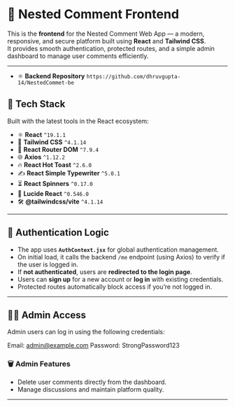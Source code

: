 # 🧠 Nested Comment Frontend

This is the **frontend** for the Nested Comment Web App — a modern, responsive, and secure platform built using **React** and **Tailwind CSS**.  
It provides smooth authentication, protected routes, and a simple admin dashboard to manage user comments efficiently.

---
- ⚛️ **Backend Repository** `https://github.com/dhruvgupta-14/NestedCommet-be`

## 🚀 Tech Stack

Built with the latest tools in the React ecosystem:

- ⚛️ **React** `^19.1.1`
- 🎨 **Tailwind CSS** `^4.1.14`
- 🧭 **React Router DOM** `^7.9.4`
- 🌐 **Axios** `^1.12.2`
- 🔥 **React Hot Toast** `^2.6.0`
- ✍️ **React Simple Typewriter** `^5.0.1`
- ⏳ **React Spinners** `^0.17.0`
- 🧩 **Lucide React** `^0.546.0`
- 🛠️ **@tailwindcss/vite** `^4.1.14`

---

## 🔐 Authentication Logic

- The app uses **`AuthContext.jsx`** for global authentication management.
- On initial load, it calls the backend `/me` endpoint (using Axios) to verify if the user is logged in.
- If **not authenticated**, users are **redirected to the login page**.
- Users can **sign up** for a new account or **log in** with existing credentials.
- Protected routes automatically block access if you’re not logged in.

---

## 🧑‍💼 Admin Access

Admin users can log in using the following credentials:

Email: admin@example.com
Password: StrongPassword123



### 🗑️ Admin Features
- Delete user comments directly from the dashboard.
- Manage discussions and maintain platform quality.

---
